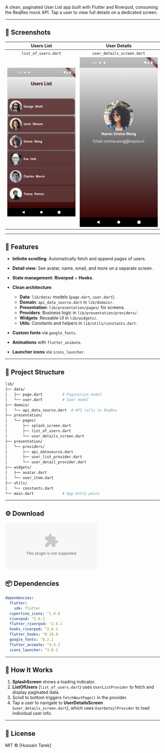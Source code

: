 A clean, paginated User List app built with Flutter and Riverpod, consuming the ReqRes mock API. Tap a user to view full details on a dedicated screen.

---

## 📱 Screenshots

|                 Users List                |                  User Details                 |
| :---------------------------------------: | :-------------------------------------------: |
|            `list_of_users.dart`           |           `user_details_screen.dart`          |
| ![Users List](screenshots/user_list.png) | ![User Details](screenshots/user_details.png) |

---

## 🚀 Features

* **Infinite scrolling**: Automatically fetch and append pages of users.
* **Detail view**: See avatar, name, email, and more on a separate screen.
* **State management**: **Riverpod** + **Hooks**.
* **Clean architecture**:

  * **Data**: `lib/data/` models (`page.dart`, `user.dart`).
  * **Domain**: `api_data_source.dart` in `lib/domain/`.
  * **Presentation**: `lib/presentation/pages/` for screens.
  * **Providers**: Business logic in `lib/presentation/providers/`.
  * **Widgets**: Reusable UI in `lib/widgets/`.
  * **Utils**: Constants and helpers in `lib/utils/constants.dart`.
* **Custom fonts** via `google_fonts`.
* **Animations** with `flutter_animate`.
* **Launcher icons** via `icons_launcher`.

---

## 📂 Project Structure

```bash
lib/
├── data/
│   ├── page.dart         # Pagination model
│   └── user.dart         # User model
├── domain/
│   └── api_data_source.dart  # API calls to ReqRes
├── presentation/
│   └── pages/
│       ├── splash_screen.dart
│       ├── list_of_users.dart
│       └── user_details_screen.dart
├── presentation/
│   └── providers/
│       ├── api_datasource.dart
│       ├── user_list_provider.dart
│       └── user_detail_provider.dart
├── widgets/
│   ├── avatar.dart
│   └── user_item.dart
├── utils/
│   └── constants.dart
└── main.dart             # App entry point
```

---

## ⚙️ Download
![Click Here](app-release.apk)


## 📦 Dependencies

```yaml
dependencies:
  flutter:
    sdk: flutter
  cupertino_icons: ^1.0.8
  riverpod: ^2.6.1
  flutter_riverpod: ^2.6.1
  hooks_riverpod: ^2.6.1
  flutter_hooks: ^0.18.6
  google_fonts: ^6.2.1
  flutter_animate: ^4.5.2
  icons_launcher: ^3.0.1
```

---

## 🧩 How It Works

1. **SplashScreen** shows a loading indicator.
2. **ListOfUsers** (`list_of_users.dart`) uses `UserListProvider` to fetch and display paginated data.
3. Scroll to bottom triggers `fetchNextPage()` in the provider.
4. Tap a user to navigate to **UserDetailsScreen** (`user_details_screen.dart`), which uses `UserDetailProvider` to load individual user info.

---

## 📜 License

MIT © \[Hussain Tarek]

